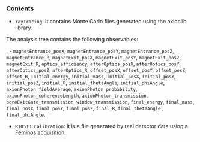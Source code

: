 ### Contents

- `rayTracing`: It contains Monte Carlo files generated using the axionlib library.

The analysis tree contains the following observables:

, - `magnetEntrance_posX`, `magnetEntrance_posY`, `magnetEntrance_posZ`, `magnetEntrance_R`, `magnetExit_posX`, `magnetExit_posY`, `magnetExit_posZ`, `magnetExit_R`, `optics_efficiency`, `afterOptics_posX`, `afterOptics_posY`, `afterOptics_posZ`, `afterOptics_R`, `offset_posX`, `offset_posY`, `offset_posZ`, `offset_R`, `initial_energy`, `initial_mass`, `initial_posX`, `initial_posY`, `initial_posZ`, `initial_R`, `initial_thetaAngle`, `initial_phiAngle`, `axionPhoton_fieldAverage`, `axionPhoton_probability`, `axionPhoton_coherenceLength`, `axionPhoton_transmission`, `boreExitGate_transmission`, `window_transmission`, `final_energy`, `final_mass`, `final_posX`, `final_posY`, `final_posZ`, `final_R`, `final_thetaAngle` , `final_phiAngle`.  

- `R10513_Calibration`: It is a file generated by real detector data using a Feminos acquisition.
